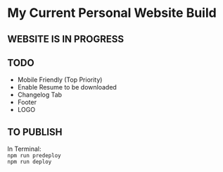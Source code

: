 # My Current Personal Website Build

## WEBSITE IS IN PROGRESS

## TODO

- Mobile Friendly (Top Priority)
- Enable Resume to be downloaded
- Changelog Tab
- Footer
- LOGO


## TO PUBLISH

In Terminal: <br>
`npm run predeploy` <br>
`npm run deploy`

